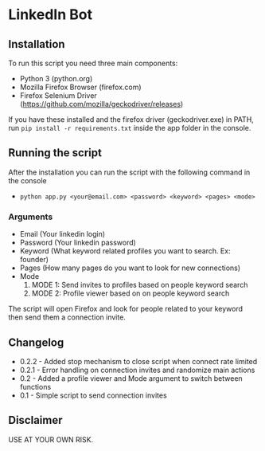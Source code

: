 # LinkedIn Bot

## Installation
To run this script you need three main components:
- Python 3 (python.org)
- Mozilla Firefox Browser (firefox.com)
- Firefox Selenium Driver (https://github.com/mozilla/geckodriver/releases)

If you have these installed and the firefox driver (geckodriver.exe) in PATH, run `pip install -r requirements.txt` inside the app folder in the console.

## Running the script
After the installation you can run the script with the following command in the console
- ```python app.py <your@email.com> <password> <keyword> <pages> <mode>```
### Arguments
- Email (Your linkedin login)
- Password (Your linkedin password)
- Keyword (What keyword related profiles you want to search. Ex: founder)
- Pages (How many pages do you want to look for new connections)
- Mode
  1. MODE 1: Send invites to profiles based on people keyword search  
  2. MODE 2: Profile viewer based on on people keyword search  

The script will open Firefox and look for people related to your keyword then send them a connection invite.

## Changelog
- 0.2.2 - Added stop mechanism to close script when connect rate limited
- 0.2.1 - Error handling on connection invites and randomize main actions
- 0.2 - Added a profile viewer and Mode argument to switch between functions
- 0.1 - Simple script to send connection invites 

## Disclaimer
USE AT YOUR OWN RISK.